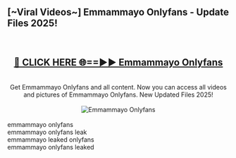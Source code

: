 <h2>[~Viral Videos~] Emmammayo Onlyfans - Update Files 2025!</h2>
<br>
<div align="center">
<h2><a href="https://betterlinks.top/A2PfLJ" rel="nofollow">🔴 CLICK HERE 🌐==►► Emmammayo Onlyfans</a></h2>
<br>
Get Emmammayo Onlyfans and all content. Now you can access all videos and pictures of Emmammayo Onlyfans. New Updated Files 2025!
<br>
<br>
<a href="https://betterlinks.top/A2PfLJ" rel="nofollow" data-target="animated-image.originalLink"><img src="https://i.ibb.co.com/WyWwxjT/player-gif2.gif" alt="Emmammayo Onlyfans" style="max-width: 100%; display: inline-block;" data-target="animated-image.originalImage"></a>
</div>
<br>
emmammayo onlyfans<br>
emmammayo onlyfans leak<br>
emmammayo leaked onlyfans<br>
emmammayo onlyfans leaked
